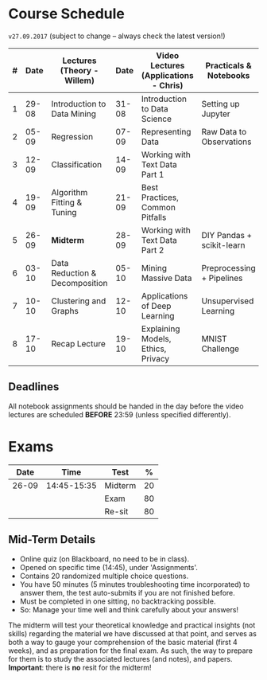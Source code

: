 # Course Schedule

`v27.09.2017` (subject to change – always check the latest version!)

| #    | Date  | Lectures (Theory - Willem)     | Date  | Video Lectures (Applications - Chris) | Practicals & Notebooks     |
| ---- | ----- | ------------------------------ | ----- | ------------------------------------- | -------------------------- |
| 1    | 29-08 | Introduction to Data Mining    | 31-08 | Introduction to Data Science          | Setting up Jupyter         |
| 2    | 05-09 | Regression                     | 07-09 | Representing Data                     | Raw Data to Observations   |
| 3    | 12-09 | Classification                 | 14-09 | Working with Text Data Part 1         |                            |
| 4    | 19-09 | Algorithm Fitting & Tuning     | 21-09 | Best Practices, Common Pitfalls       |                            |
| 5    | 26-09 | **Midterm**                    | 28-09 | Working with Text Data Part 2         | DIY Pandas + scikit-learn  |
| 6    | 03-10 | Data Reduction & Decomposition | 05-10 | Mining Massive Data                   | Preprocessing + Pipelines  |
| 7    | 10-10 | Clustering and Graphs          | 12-10 | Applications of Deep Learning         | Unsupervised Learning      |
| 8    | 17-10 | Recap Lecture                  | 19-10 | Explaining Models, Ethics, Privacy    | MNIST Challenge            |

## Deadlines

All notebook assignments should be handed in the day before the video lectures are scheduled **BEFORE** 23:59 (unless specified differently).

# Exams

| Date  | Time        | Test                                                       | %   |
| ----- | ----------- | ---------------------------------------------------------- | --- |
| 26-09 | 14:45-15:35 | Midterm                                                    | 20  |
|      	|             | Exam                                                       | 80  |
|     	|             | Re-sit                                                     | 80  |

##  Mid-Term Details

- Online quiz (on Blackboard, no need to be in class).
- Opened on specific time (14:45), under 'Assignments'.
- Contains 20 randomized multiple choice questions.
- You have 50 minutes (5 minutes troubleshooting time incorporated) to answer
  them, the test auto-submits if you are not finished before.
- Must be completed in one sitting, no backtracking possible.
- So: Manage your time well and think carefully about your answers!

The midterm will test your theoretical knowledge and practical insights (not skills) regarding the material we have discussed at that point, and serves as both a way to gauge your comprehension of the basic material (first 4 weeks), and as preparation for the final exam. As such, the way to prepare for them is to study the associated lectures (and notes), and papers. **Important**: there is **no** resit for the midterm!

